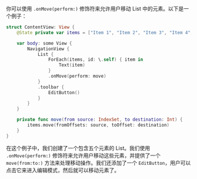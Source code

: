 
你可以使用 `.onMove(perform:)` 修饰符来允许用户移动 List 中的元素。以下是一个例子：

```swift
struct ContentView: View {
    @State private var items = ["Item 1", "Item 2", "Item 3", "Item 4", "Item 5"]

    var body: some View {
        NavigationView {
            List {
                ForEach(items, id: \.self) { item in
                    Text(item)
                }
                .onMove(perform: move)
            }
            .toolbar {
                EditButton()
            }
        }
    }

    private func move(from source: IndexSet, to destination: Int) {
        items.move(fromOffsets: source, toOffset: destination)
    }
}
```

在这个例子中，我们创建了一个包含五个元素的 List。我们使用 `.onMove(perform:)` 修饰符来允许用户移动这些元素，并提供了一个 `move(from:to:)` 方法来处理移动操作。我们还添加了一个 `EditButton`，用户可以点击它来进入编辑模式，然后就可以移动元素了。

